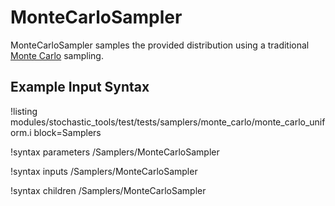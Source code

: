 # MonteCarloSampler

MonteCarloSampler samples the provided distribution using a traditional [Monte
Carlo](https://en.wikipedia.org/wiki/Monte_Carlo_method) sampling.


## Example Input Syntax

!listing modules/stochastic_tools/test/tests/samplers/monte_carlo/monte_carlo_uniform.i block=Samplers

!syntax parameters /Samplers/MonteCarloSampler

!syntax inputs /Samplers/MonteCarloSampler

!syntax children /Samplers/MonteCarloSampler
